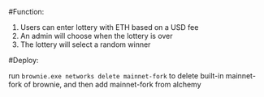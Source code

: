 #Function:

1. Users can enter lottery with ETH based on a USD fee
2. An admin will choose when the lottery is over
3. The lottery will select a random winner

#Deploy:

run `brownie.exe networks delete mainnet-fork` to delete built-in mainnet-fork of brownie, and then add mainnet-fork from alchemy
